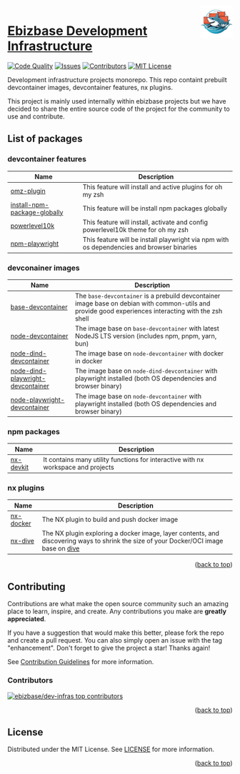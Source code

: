 <!-- trunk-ignore-all(markdownlint/MD041) -->
<img src="docs/assets/logo.png" alt="Ebizbase dev-infras logo" title="Ebizbase dev-infras logo" align="right" width="72" height="72">

# [Ebizbase Development Infrastructure](https://github.com/ebizbase/dev-infras)

<a id="readme-top"></a>

[![Code Quality][codefactor-shield]][codefactor-url]
[![Issues][issues-shield]][issues-url]
[![Contributors][contributors-shield]][contributors-url]
[![MIT License][license-shield]][license-url]

Development infrastructure projects monorepo. This repo containt prebuilt devcontainer images, devcontainer features, nx plugins.

This project is mainly used internally within ebizbase projects but we have decided to share the entire source code of the project for the community to use and contribute.

## List of packages

### devcontainer features

| Name       | Description|
| ---------- | ---------- | 
| [omz-plugin][omz-plugin-readme] | This feature will install and active plugins for oh my zsh                                      |
| [install-npm-package-globally][install-npm-package-globally-readme] | This feature will be install npm packages globally |
| [powerlevel10k][powerlevel10k-readme] | This feature will install, activate and config powerlevel10k theme for oh my zsh                |
| [npm-playwright][npm-playwright-readme] | This feature will be install playwright via npm with os dependencies and browser binaries               |


### devconainer images 

| Name       | Description|
| ---------- | ---------- | 
| [base-devcontainer][base-devcontainer-readme]   | The `base-devcontainer` is a prebuild devcontainer image base on debian with common-utils and provide good experiences interacting with the zsh shell        |
| [node-devcontainer][node-devcontainer-readme]   | The image base on `base-devcontainer` with latest NodeJS LTS version (includes npm, pnpm, yarn, bun)        |
| [node-dind-devcontainer][node-dind-devcontainer-readme]   |The image base on `node-devcontainer` with docker in docker |
| [node-dind-playwright-devcontainer][node-dind-playwright-devcontainer-readme]   |The image base on `node-dind-devcontainer` with playwright installed (both OS dependencies and browser binary) |
[node-playwright-devcontainer][node-playwright-devcontainer-readme]   |The image base on `node-devcontainer` with playwright installed (both OS dependencies and browser binary) |

### npm packages
| Name       | Description|
| ---------- | ---------- | 
| [nx-devkit][nx-devkit-readme]  | It contains many utility functions for interactive with nx workspace and projects |

### nx plugins
| Name       | Description|
| ---------- | ---------- | 
| [nx-docker][nx-docker-readme]  | The NX plugin to build and push docker image  
| [nx-dive][nx-dive-readme]  | The NX plugin  exploring a docker image, layer contents, and discovering ways to shrink the size of your Docker/OCI image base on [dive](https://github.com/wagoodman/dive)            

<p align="right">(<a href="#readme-top">back to top</a>)</p>

## Contributing

Contributions are what make the open source community such an amazing place to learn, inspire, and create. Any contributions you make are **greatly appreciated**.

If you have a suggestion that would make this better, please fork the repo and create a pull request. You can also simply open an issue with the tag "enhancement".
Don't forget to give the project a star! Thanks again!

See [Contribution Guidelines][contribution-guidelines-url] for more information.

### Contributors

<a href="https://github.com/ebizbase/dev-infras/graphs/contributors">
  <img src="https://contrib.rocks/image?repo=ebizbase/dev-infras" alt="ebizbase/dev-infras top contributors" />
</a>

<p align="right">(<a href="#readme-top">back to top</a>)</p>

## License

Distributed under the MIT License. See [LICENSE][license-url] for more information.

<p align="right">(<a href="#readme-top">back to top</a>)</p>

[codefactor-shield]: https://img.shields.io/codefactor/grade/github/ebizbase/dev-infras
[codefactor-url]: https://www.codefactor.io/repository/github/ebizbase/dev-infras
[contributors-shield]: https://img.shields.io/github/contributors/ebizbase/dev-infras.svg
[contributors-url]: https://github.com/ebizbase/dev-infras/graphs/contributors
[issues-shield]: https://img.shields.io/github/issues/ebizbase/dev-infras.svg
[issues-url]: https://github.com/ebizbase/dev-infras/issues
[license-shield]: https://img.shields.io/github/license/ebizbase/dev-infras.svg
[license-url]: https://github.com/ebizbase/dev-infras/blob/main/LICENSE.txt
[contribution-guidelines-url]: https://github.com/ebizbase/dev-infras/blob/main/CONTRIBUTING.md
[npm-playwright-readme]:https://github.com/ebizbase/dev-infras/blob/main/devcontainer-features/npm-playwright/README.md
[omz-plugin-readme]: https://github.com/ebizbase/dev-infras/blob/main/devcontainer-features/omz-plugin/README.md
[install-npm-package-globally-readme]: https://github.com/ebizbase/dev-infras/blob/main/devcontainer-features/install-npm-package-globally/README.md
[powerlevel10k-readme]: https://github.com/ebizbase/dev-infras/blob/main/devcontainer-features/powerlevel10k/README.md

[base-devcontainer-readme]:https://github.com/ebizbase/dev-infras/blob/main/devcontainer-images/base-devcontainer/README.md
[node-devcontainer-readme]:https://github.com/ebizbase/dev-infras/blob/main/devcontainer-images/node-devcontainer/README.md
[node-dind-devcontainer-readme]:https://github.com/ebizbase/dev-infras/blob/main/devcontainer-images/node-dind-devcontainer/README.md
[node-playwright-devcontainer-readme]:https://github.com/ebizbase/dev-infras/blob/main/devcontainer-images/node-playwright-devcontainer/README.md
[node-dind-playwright-devcontainer-readme]:https://github.com/ebizbase/dev-infras/blob/main/devcontainer-images/node-dind-playwright-devcontainer/README.md


[nx-devkit-readme]: https://github.com/ebizbase/dev-infras/blob/main/packages/nx-devkit/README.md

[nx-docker-readme]: https://github.com/ebizbase/dev-infras/blob/main/packages/nx-docker/README.md
[nx-dive-readme]: https://github.com/ebizbase/dev-infras/blob/main/packages/nx-dive/README.md